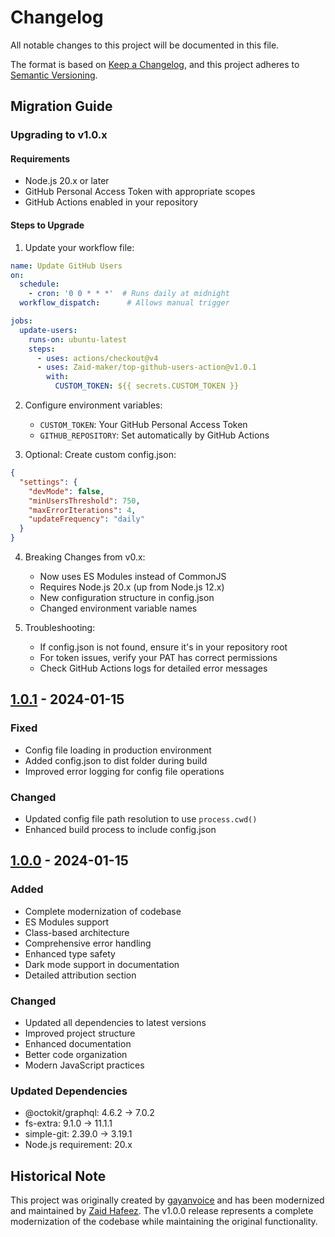 # Changelog

All notable changes to this project will be documented in this file.

The format is based on [Keep a Changelog](https://keepachangelog.com/en/1.0.0/),
and this project adheres to [Semantic Versioning](https://semver.org/spec/v2.0.0.html).

## Migration Guide

### Upgrading to v1.0.x

#### Requirements
- Node.js 20.x or later
- GitHub Personal Access Token with appropriate scopes
- GitHub Actions enabled in your repository

#### Steps to Upgrade

1. Update your workflow file:
```yaml
name: Update GitHub Users
on:
  schedule:
    - cron: '0 0 * * *'  # Runs daily at midnight
  workflow_dispatch:      # Allows manual trigger

jobs:
  update-users:
    runs-on: ubuntu-latest
    steps:
      - uses: actions/checkout@v4
      - uses: Zaid-maker/top-github-users-action@v1.0.1
        with:
          CUSTOM_TOKEN: ${{ secrets.CUSTOM_TOKEN }}
```

2. Configure environment variables:
   - `CUSTOM_TOKEN`: Your GitHub Personal Access Token
   - `GITHUB_REPOSITORY`: Set automatically by GitHub Actions

3. Optional: Create custom config.json:
```json
{
  "settings": {
    "devMode": false,
    "minUsersThreshold": 750,
    "maxErrorIterations": 4,
    "updateFrequency": "daily"
  }
}
```

4. Breaking Changes from v0.x:
   - Now uses ES Modules instead of CommonJS
   - Requires Node.js 20.x (up from Node.js 12.x)
   - New configuration structure in config.json
   - Changed environment variable names

5. Troubleshooting:
   - If config.json is not found, ensure it's in your repository root
   - For token issues, verify your PAT has correct permissions
   - Check GitHub Actions logs for detailed error messages

## [1.0.1] - 2024-01-15

### Fixed
- Config file loading in production environment
- Added config.json to dist folder during build
- Improved error logging for config file operations

### Changed
- Updated config file path resolution to use `process.cwd()`
- Enhanced build process to include config.json

## [1.0.0] - 2024-01-15

### Added
- Complete modernization of codebase
- ES Modules support
- Class-based architecture
- Comprehensive error handling
- Enhanced type safety
- Dark mode support in documentation
- Detailed attribution section

### Changed
- Updated all dependencies to latest versions
- Improved project structure
- Enhanced documentation
- Better code organization
- Modern JavaScript practices

### Updated Dependencies
- @octokit/graphql: 4.6.2 → 7.0.2
- fs-extra: 9.1.0 → 11.1.1
- simple-git: 2.39.0 → 3.19.1
- Node.js requirement: 20.x

[1.0.1]: https://github.com/Zaid-maker/top-github-users-action/compare/v1.0.0...v1.0.1
[1.0.0]: https://github.com/Zaid-maker/top-github-users-action/releases/tag/v1.0.0

## Historical Note
This project was originally created by [gayanvoice](https://github.com/gayanvoice) and has been modernized and maintained by [Zaid Hafeez](https://github.com/Zaid-maker). The v1.0.0 release represents a complete modernization of the codebase while maintaining the original functionality.
